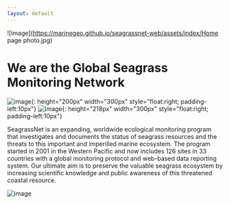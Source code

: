 ```yaml
---
layout: default
---	
```


![image](https://marinegeo.github.io/seagrassnet-web/assets/index/Home page photo.jpg)

# We are the Global Seagrass Monitoring Network

![image](https://marinegeo.github.io/seagrassnet-web/assets/index/pic8.jpg){: height="200px" width="300px" style="float:right; padding-left:10px"}
![image](https://marinegeo.github.io/seagrassnet-web/assets/index/pic22_0.jpg){: height="218px" width="300px" style="float:right; padding-left:10px"}

SeagrassNet is an expanding, worldwide ecological monitoring program that investigates and documents the status of seagrass resources and the threats to this important and imperilled marine ecosystem. The program started in 2001 in the Western Pacific and now includes 126 sites in 33 countries with a global monitoring protocol and web-based data reporting system. Our ultimate aim is to preserve the valuable seagrass ecosystem by increasing scientific knowledge and public awareness of this threatened coastal resource.

![image](https://marinegeo.github.io/seagrassnet-web/assets/index/logo.png)

